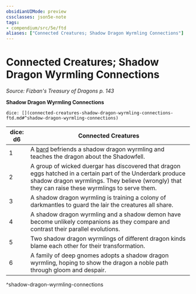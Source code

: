 ```yaml
---
obsidianUIMode: preview
cssclasses: json5e-note
tags:
- compendium/src/5e/ftd
aliases: ["Connected Creatures; Shadow Dragon Wyrmling Connections"]
---
```

# Connected Creatures; Shadow Dragon Wyrmling Connections
*Source: Fizban's Treasury of Dragons p. 143* 

**Shadow Dragon Wyrmling Connections**

`dice: [](connected-creatures-shadow-dragon-wyrmling-connections-ftd.md#^shadow-dragon-wyrmling-connections)`

| dice: d6 | Connected Creatures |
|----------|---------------------|
| 1 | A [bard](compendium/bestiary/humanoid/bard-mpmm.md) befriends a shadow dragon wyrmling and teaches the dragon about the Shadowfell. |
| 2 | A group of wicked duergar has discovered that dragon eggs hatched in a certain part of the Underdark produce shadow dragon wyrmlings. They believe (wrongly) that they can raise these wyrmlings to serve them. |
| 3 | A shadow dragon wyrmling is training a colony of darkmantles to guard the lair the creatures all share. |
| 4 | A shadow dragon wyrmling and a shadow demon have become unlikely companions as they compare and contrast their parallel evolutions. |
| 5 | Two shadow dragon wyrmlings of different dragon kinds blame each other for their transformation. |
| 6 | A family of deep gnomes adopts a shadow dragon wyrmling, hoping to show the dragon a noble path through gloom and despair. |
^shadow-dragon-wyrmling-connections
